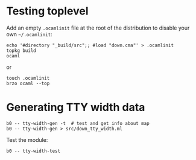 # Testing toplevel

Add an empty `.ocamlinit` file at the root of the distribution to
disable your own `~/.ocamlinit`:

```
echo '#directory "_build/src";; #load "down.cma"' > .ocamlinit
topkg build 
ocaml
```

or

```
touch .ocamlinit
brzo ocaml --top 
```

# Generating TTY width data

```
b0 -- tty-width-gen -t  # test and get info about map
b0 -- tty-width-gen > src/down_tty_width.ml
```

Test the module:

```
b0 -- tty-width-test
```


